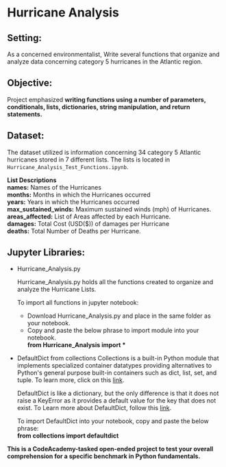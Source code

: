 # Hurricane Analysis

## Setting: 
As a concerned environmentalist, Write several functions that organize and analyze data concerning category 5 hurricanes in the Atlantic region.

## Objective: 
Project emphasized **writing functions using a number of parameters, conditionals, lists, dictionaries, string manipulation, and return statements.**

## Dataset:
The dataset utilized is information concerning 34 category 5 Atlantic hurricanes stored in 7 different lists. The lists is located in `Hurricane_Analysis_Test_Functions.ipynb`.

**List Descriptions**  
**names:** Names of the Hurricanes  
**months:** Months in which the Hurricanes occurred  
**years:** Years in which the Hurricanes occurred  
**max_sustained_winds:** Maximum sustained winds (mph) of Hurricanes.   
**areas_affected:** List of Areas affected by each Hurricane.  
**damages:** Total Cost (USD($)) of damages per Hurricane  
**deaths:** Total Number of Deaths per Hurricane.  

## Jupyter Libraries:
- Hurricane_Analysis.py  
  
  Hurricane_Analysis.py holds all the functions created to organize and analyze the Hurricane Lists. 
  
  To import all functions in jupyter notebook:  
  - Download Hurricane_Analysis.py and place in the same folder as your notebook.   
  - Copy and paste the below phrase to import module into your notebook.  
                  **from Hurricane_Analysis import \*** 
- DefaultDict from collections
  Collections is a built-in Python module that implements specialized container datatypes providing         alternatives to Python's general purpose built-in containers such as dict, list, set, and tuple. To
  learn more, click on this [link](https://towardsdatascience.com/pythons-collections-module-high-performance-container-data-types-cb4187afb5fc).
  
  DefaultDict is like a dictionary, but the only difference is that it does not raise a KeyError as it       provides a default value for the key that does not exist. To Learn more about DefaultDict, follow this [link](https://www.geeksforgeeks.org/defaultdict-in-python/).
  
  To import DefaultDict into your notebook, copy and paste the below phrase:  
  **from collections import defaultdict**



**This is a CodeAcademy-tasked open-ended project to test your overall comprehension for a specific benchmark in Python fundamentals.**
